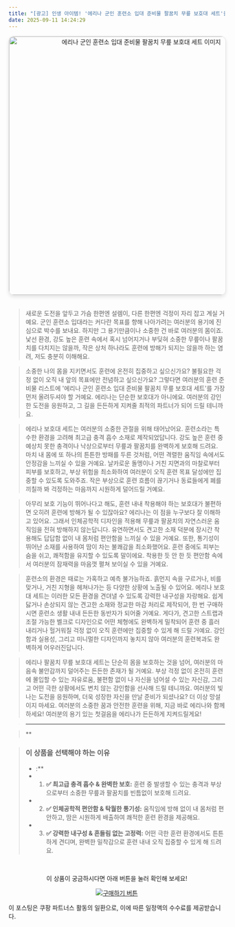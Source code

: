 ```yaml
---
title: "[광고] 인생 아이템! '에리나 군인 훈련소 입대 준비물 팔꿈치 무릎 보호대 세트'을(를) 만나보세요."
date: 2025-09-11 14:24:29
---
```


<div align="center">
    <a href="https://link.coupang.com/re/AFFSDP?lptag=AF8916626&pageKey=9016997312&itemId=26436568553&vendorItemId=93412248019&traceid=V0-153-b8d05509eca81203&requestid=20250911232405764090810909&token=31850C%7CGM" target="_blank">
        <img src="https://ads-partners.coupang.com/image1/5Ousfwn8sVoL-o6U5N5mS3X_nJU08_8QGBvQ9_VO8M5W3-VeNYKVGCR8kLZqfQdDaBk6aOeVWsRYIlXceIW6oezUEEyUlQaPfB0MbfCXUy3TOZAlSKj_bP6sW0Mgc80pHDwQ7rVHKeGKfnisMV1t3JXyHVf3F6SpK1nXhVwRhHj1OGZHb7SBf_v5V5g8vXK_cp3VkhTlMIKlSpuk2l3N8MPKTfoIcGHcq4dR9vPoPcI55xbT5sTinjHUqS0Qp5d_AThV9yCflhxXH0NPvpsh9MCdnkZFs1RoLe4DHeQ1ZojGfIImldQ=" alt="에리나 군인 훈련소 입대 준비물 팔꿈치 무릎 보호대 세트 이미지" width="600" style="max-width: 100%; height: auto; border-radius: 12px; border: 1px solid #e0e0e0; box-shadow: 0 4px 8px rgba(0,0,0,0.1);">
    </a>
</div>
<br>

> 새로운 도전을 앞두고 가슴 한편엔 설렘이, 다른 한편엔 걱정이 자리 잡고 계실 거예요. 군인 훈련소 입대라는 커다란 목표를 향해 나아가려는 여러분의 용기에 진심으로 박수를 보내요. 하지만 그 용기만큼이나 소중한 건 바로 여러분의 몸이죠. 낯선 환경, 강도 높은 훈련 속에서 혹시 넘어지거나 부딪혀 소중한 무릎이나 팔꿈치를 다치지는 않을까, 작은 상처 하나라도 훈련에 방해가 되지는 않을까 하는 염려, 저도 충분히 이해해요.

> 소중한 나의 몸을 지키면서도 훈련에 온전히 집중하고 싶으신가요? 불필요한 걱정 없이 오직 내 앞의 목표에만 전념하고 싶으신가요? 그렇다면 여러분의 훈련 준비물 리스트에 '에리나 군인 훈련소 입대 준비물 팔꿈치 무릎 보호대 세트'를 가장 먼저 올려두셔야 할 거예요. 에리나는 단순한 보호대가 아니에요. 여러분의 강인한 도전을 응원하고, 그 길을 든든하게 지켜줄 최적의 파트너가 되어 드릴 테니까요.

> 에리나 보호대 세트는 여러분의 소중한 관절을 위해 태어났어요. 훈련소라는 특수한 환경을 고려해 최고급 충격 흡수 소재로 제작되었답니다. 강도 높은 훈련 중 예상치 못한 충격이나 낙상으로부터 무릎과 팔꿈치를 완벽하게 보호해 드려요. 마치 내 몸에 또 하나의 튼튼한 방패를 두른 것처럼, 어떤 격렬한 움직임 속에서도 안정감을 느끼실 수 있을 거예요. 날카로운 돌멩이나 거친 지면과의 마찰로부터 피부를 보호하고, 부상 위험을 최소화하여 여러분이 오직 훈련 목표 달성에만 집중할 수 있도록 도와주죠. 작은 부상으로 훈련 흐름이 끊기거나 동료들에게 폐를 끼칠까 봐 걱정하는 마음까지 시원하게 덜어드릴 거예요.

> 아무리 보호 기능이 뛰어나다고 해도, 훈련 내내 착용해야 하는 보호대가 불편하면 오히려 훈련에 방해가 될 수 있잖아요? 에리나는 이 점을 누구보다 잘 이해하고 있어요. 그래서 인체공학적 디자인을 적용해 무릎과 팔꿈치의 자연스러운 움직임을 전혀 방해하지 않는답니다. 유연하면서도 견고한 소재 덕분에 장시간 착용해도 답답함 없이 내 몸처럼 편안함을 느끼실 수 있을 거예요. 또한, 통기성이 뛰어난 소재를 사용하여 땀이 차는 불쾌감을 최소화했어요. 훈련 중에도 피부는 숨을 쉬고, 쾌적함을 유지할 수 있도록 말이에요. 착용한 듯 안 한 듯 편안함 속에서 여러분의 잠재력을 마음껏 펼쳐 보이실 수 있을 거예요.

> 훈련소의 환경은 때로는 가혹하고 예측 불가능하죠. 흙먼지 속을 구르거나, 비를 맞거나, 거친 지형을 헤쳐나가는 등 다양한 상황에 노출될 수 있어요. 에리나 보호대 세트는 이러한 모든 환경을 견뎌낼 수 있도록 강력한 내구성을 자랑해요. 쉽게 닳거나 손상되지 않는 견고한 소재와 정교한 마감 처리로 제작되어, 한 번 구매하시면 훈련소 생활 내내 든든한 동반자가 되어줄 거예요. 게다가, 견고한 스트랩과 조절 가능한 벨크로 디자인으로 어떤 체형에도 완벽하게 밀착되어 훈련 중 흘러내리거나 헐거워질 걱정 없이 오직 훈련에만 집중할 수 있게 해 드릴 거예요. 강인함과 실용성, 그리고 미니멀한 디자인까지 놓치지 않아 여러분의 훈련복과도 완벽하게 어우러진답니다.

> 에리나 팔꿈치 무릎 보호대 세트는 단순히 몸을 보호하는 것을 넘어, 여러분의 마음속 불안감까지 덜어주는 든든한 존재가 될 거예요. 부상 걱정 없이 온전히 훈련에 몰입할 수 있는 자유로움, 불편함 없이 나 자신을 넘어설 수 있는 자신감, 그리고 어떤 극한 상황에서도 변치 않는 강인함을 선사해 드릴 테니까요. 여러분의 빛나는 도전을 응원하며, 더욱 성장한 자신을 만날 준비가 되셨나요? 더 이상 망설이지 마세요. 여러분의 소중한 꿈과 안전한 훈련을 위해, 지금 바로 에리나와 함께하세요! 여러분의 용기 있는 첫걸음을 에리나가 든든하게 지켜드릴게요!

> ---

> **


> ### 이 상품을 선택해야 하는 이유
> - :**
> - 1.  **✅ 최고급 충격 흡수 & 완벽한 보호:** 훈련 중 발생할 수 있는 충격과 부상으로부터 소중한 무릎과 팔꿈치를 빈틈없이 보호해 드려요.
> - 2.  **✅ 인체공학적 편안함 & 탁월한 통기성:** 움직임에 방해 없이 내 몸처럼 편안하고, 땀은 시원하게 배출하여 쾌적한 훈련 환경을 제공해요.
> - 3.  **✅ 강력한 내구성 & 흔들림 없는 고정력:** 어떤 극한 훈련 환경에서도 튼튼하게 견디며, 완벽한 밀착감으로 훈련 내내 오직 집중할 수 있게 해 드려요.


<br>

<div align="center">
  <p>이 상품이 궁금하시다면 아래 버튼을 눌러 확인해 보세요!</p>
  <a href="https://link.coupang.com/re/AFFSDP?lptag=AF8916626&pageKey=9016997312&itemId=26436568553&vendorItemId=93412248019&traceid=V0-153-b8d05509eca81203&requestid=20250911232405764090810909&token=31850C%7CGM" target="_blank">
    <img src="https://img.shields.io/badge/지금 바로 구매하기-FF5722?style=for-the-badge&logo=coupa&logoColor=white" alt="구매하기 버튼">
  </a>
</div>

이 포스팅은 쿠팡 파트너스 활동의 일환으로, 이에 따른 일정액의 수수료를 제공받습니다.
